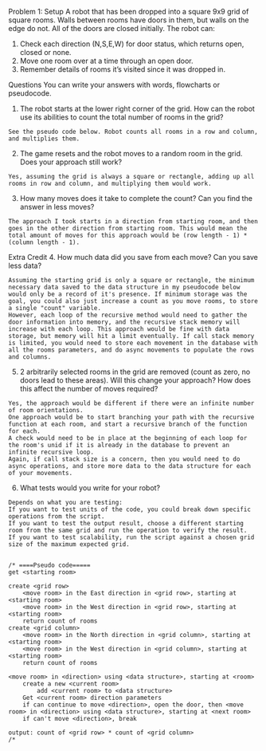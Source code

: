 Problem 1: 
Setup 
  A robot that has been dropped into a square 9x9 grid of square rooms. Walls between rooms have doors in them, but walls on the edge do not. All of the doors are closed initially. 
  The robot can: 
  1. Check each direction (N,S,E,W) for door status, which returns open, closed or none. 
  2. Move one room over at a time through an open door. 
  3. Remember details of rooms it’s visited since it was dropped in.
  
Questions 
You can write your answers with words, flowcharts or pseudocode. 
  1. The robot starts at the lower right corner of the grid. How can the robot use its abilities to count the total number of rooms in the grid? 
    
    See the pseudo code below. Robot counts all rooms in a row and column, and multiplies them.
      
  2. The game resets and the robot moves to a random room in the grid. Does your approach still work? 
    
    Yes, assuming the grid is always a square or rectangle, adding up all rooms in row and column, and multiplying them would work.
      
  3. How many moves does it take to complete the count? Can you find the answer in less moves? 
      
    The approach I took starts in a direction from starting room, and then goes in the other direction from starting room. This would mean the total amount of moves for this approach would be (row length - 1) * (column length - 1). 
      
Extra Credit 
  4. How much data did you save from each move? Can you save less data? 
    
    Assuming the starting grid is only a square or rectangle, the minimum necessary data saved to the data structure in my pseudocode below would only be a record of it's presence. If minimum storage was the goal, you could also just increase a count as you move rooms, to store a single "count" variable. 
    However, each loop of the recursive method would need to gather the door information into memory, and the recursive stack memory will increase with each loop. This approach would be fine with data storage, but memory will hit a limit eventually. If call stack memory is limited, you would need to store each movement in the database with all the rooms parameters, and do async movements to populate the rows and columns.  
    
  5. 2 arbitrarily selected rooms in the grid are removed (count as zero, no doors lead to these areas). Will this change your approach? How does this affect the number of moves required? 

    Yes, the approach would be different if there were an infinite number of room orientations. 
    One approach would be to start branching your path with the recursive function at each room, and start a recursive branch of the function for each. 
    A check would need to be in place at the beginning of each loop for the room's unid if it is already in the database to prevent an infinite recursive loop. 
    Again, if call stack size is a concern, then you would need to do async operations, and store more data to the data structure for each of your movements.
  
  6. What tests would you write for your robot? 

    Depends on what you are testing: 
    If you want to test units of the code, you could break down specific operations from the script.
    If you want to test the output result, choose a different starting room from the same grid and run the operation to verify the result.
    If you want to test scalability, run the script against a chosen grid size of the maximum expected grid.

```

/* ====Pseudo code=====
get <starting room>

create <grid row>
    <move room> in the East direction in <grid row>, starting at <starting room>
    <move room> in the West direction in <grid row>, starting at <starting room>
    return count of rooms
create <grid column> 
    <move room> in the North direction in <grid column>, starting at <starting room>
    <move room> in the West direction in <grid column>, starting at <starting room>
    return count of rooms
    
<move room> in <direction> using <data structure>, starting at <room>
    create a new <current room>
        add <current room> to <data structure>
    Get <current room> direction parameters
    if can continue to move <direction>, open the door, then <move room> in <direction> using <data structure>, starting at <next room>
    if can't move <direction>, break

output: count of <grid row> * count of <grid column>
/*
```
